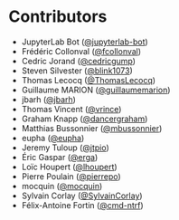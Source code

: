 # Contributors

* JupyterLab Bot ([@jupyterlab-bot](https://crowdin.com/profile/jupyterlab-bot))
* Frédéric Collonval ([@fcollonval](https://crowdin.com/profile/fcollonval))
* Cedric Jorand ([@cedricgump](https://crowdin.com/profile/cedricgump))
* Steven Silvester ([@blink1073](https://crowdin.com/profile/blink1073))
* Thomas Lecocq ([@ThomasLecocq](https://crowdin.com/profile/ThomasLecocq))
* Guillaume MARION ([@guillaumemarion](https://crowdin.com/profile/guillaumemarion))
* jbarh ([@jbarh](https://crowdin.com/profile/jbarh))
* Thomas Vincent ([@vrince](https://crowdin.com/profile/vrince))
* Graham Knapp ([@dancergraham](https://crowdin.com/profile/dancergraham))
* Matthias Bussonnier ([@mbussonnier](https://crowdin.com/profile/mbussonnier))
* eupha ([@eupha](https://crowdin.com/profile/eupha))
* Jeremy Tuloup ([@jtpio](https://crowdin.com/profile/jtpio))
* Éric Gaspar ([@erga](https://crowdin.com/profile/erga))
* Loïc Houpert ([@lhoupert](https://crowdin.com/profile/lhoupert))
* Pierre Poulain ([@pierrepo](https://crowdin.com/profile/pierrepo))
* mocquin ([@mocquin](https://crowdin.com/profile/mocquin))
* Sylvain Corlay ([@SylvainCorlay](https://crowdin.com/profile/SylvainCorlay))
* Félix-Antoine Fortin ([@cmd-ntrf](https://crowdin.com/profile/cmd-ntrf))
